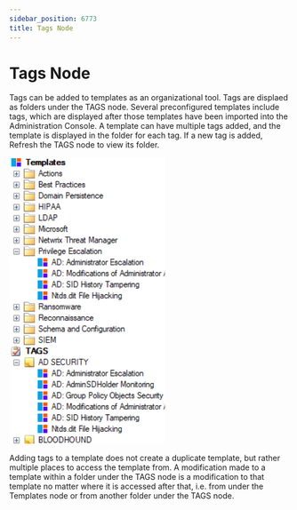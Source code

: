 ```yaml
---
sidebar_position: 6773
title: Tags Node
---
```


# Tags Node

Tags can be added to templates as an organizational tool. Tags are displaed as folders under the TAGS node. Several preconfigured templates include tags, which are displayed after those templates have been imported into the Administration Console. A template can have multiple tags added, and the template is displayed in the folder for each tag. If a new tag is added, Refresh the TAGS node to view its folder.

![Tags node](../../../../../../static/images/ThreatPrevention_7.5/Content/Resources/Images/ThreatPrevention/Templates/Tags.png "Tags node")

Adding tags to a template does not create a duplicate template, but rather multiple places to access the template from. A modification made to a template within a folder under the TAGS node is a modification to that template no matter where it is accessed after that, i.e. from under the Templates node or from another folder under the TAGS node.